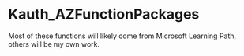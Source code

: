 # Kauth_AZFunctionPackages
Most of these functions will likely come from Microsoft Learning Path, others will be my own work.

